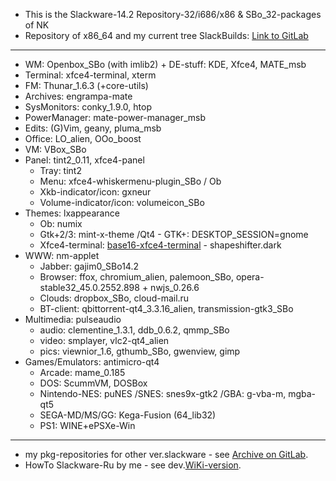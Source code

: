 * This is the Slackware-14.2 Repository-32/i686/x86 & SBo_32-packages of NK
* Repository of x86_64 and my current tree SlackBuilds: [Link to GitLab](https://gitlab.com/slacknk/slackware)
***
  * WM: Openbox_SBo (with imlib2) + DE-stuff: KDE, Xfce4, MATE_msb
  * Terminal: xfce4-terminal, xterm
  * FM: Thunar_1.6.3 (+core-utils)
  * Archives: engrampa-mate
  * SysMonitors: conky_1.9.0, htop
  * PowerManager: mate-power-manager_msb
  * Edits: (G)Vim, geany, pluma_msb
  * Office: LO_alien, OOo_boost
  * VM: VBox_SBo
  * Panel: tint2_0.11, xfce4-panel
    * Tray: tint2
    * Menu: xfce4-whiskermenu-plugin_SBo / Ob
    * Xkb-indicator/icon: gxneur
    * Volume-indicator/icon: volumeicon_SBo
  * Themes: lxappearance
    * Ob: numix
    * Gtk+2/3: mint-x-theme /Qt4 - GTK+: DESKTOP_SESSION=gnome
    * Xfce4-terminal: [base16-xfce4-terminal](https://github.com/chriskempson/base16-xfce4-terminal) - shapeshifter.dark
  * WWW: nm-applet
    * Jabber: gajim0_SBo14.2
    * Browser: ffox, chromium_alien, palemoon_SBo, opera-stable32_45.0.2552.898 + nwjs_0.26.6
    * Clouds: dropbox_SBo, cloud-mail.ru
    * BT-client: qbittorrent-qt4_3.3.16_alien, transmission-gtk3_SBo
  * Multimedia: pulseaudio
    * audio: clementine_1.3.1, ddb_0.6.2, qmmp_SBo
    * video: smplayer, vlc2-qt4_alien
    * pics: viewnior_1.6, gthumb_SBo, gwenview, gimp
  * Games/Emulators: antimicro-qt4
    * Arcade: mame_0.185
    * DOS: ScummVM, DOSBox
    * Nintendo-NES: puNES /SNES: snes9x-gtk2 /GBA: g-vba-m, mgba-qt5
    * SEGA-MD/MS/GG: Kega-Fusion (64_lib32)
    * PS1: WINE+ePSXe-Win
***
* my pkg-repositories for other ver.slackware - see [Archive on GitLab](https://gitlab.com/slacknk/archive-linux/tree/master/repository/slackware).
* HowTo Slackware-Ru by me - see dev.[WiKi-version](https://github.com/slacknk/test/wiki).
